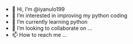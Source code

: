 - 👋 Hi, I’m @iyanulo199
- 👀 I’m interested in improving my python coding
- 🌱 I’m currently learning python
- 💞️ I’m looking to collaborate on ...
- 📫 How to reach me ...

<!---
iyanulo199/iyanulo199 is a ✨ special ✨ repository because its `README.md` (this file) appears on your GitHub profile.
You can click the Preview link to take a look at your changes.
--->
